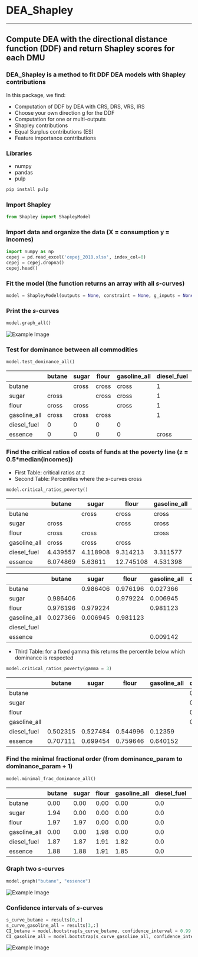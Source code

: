 # DEA_Shapley
---
Compute DEA with the directional distance function (DDF) and return Shapley scores for each DMU
---

### DEA_Shapley is a method to fit DDF DEA models with Shapley contributions

In this package, we find:

  * Computation of DDF by DEA with CRS, DRS, VRS, IRS
  * Choose your own direction g for the DDF
  * Computation for one or multi-outputs
  * Shapley contributions
  * Equal Surplus contributions (ES)
  * Feature importance contributions

### Libraries
* numpy
* pandas
* pulp

```python
pip install pulp
```

### Import Shapley

```python
from Shapley import ShapleyModel
```

### Import data and organize the data (X = consumption y =  incomes)

```python
import numpy as np
cepej = pd.read_excel('cepej_2018.xlsx', index_col=0)
cepej = cepej.dropna()
cepej.head()
```

### Fit the model (the function returns an array with all $s$-curves)

```python
model = ShapleyModel(outputs = None, constraint = None, g_inputs = None, g_outputs = None)
```

### Print the $s$-curves

```python
model.graph_all()
```
![Example Image](CD-order-1.91.png)

### Test for dominance between all commodities

```python
model.test_dominance_all()
```
|               | butane | sugar | flour | gasoline_all | diesel_fuel | essence |
|---------------|--------|-------|-------|--------------|-------------|---------|
| butane        |        | cross | cross | cross        | 1           | 1       |
| sugar         | cross  |       | cross | cross        | 1           | 1       |
| flour         | cross  | cross |       | cross        | 1           | 1       |
| gasoline_all  | cross  | cross | cross |              | 1           | 1       |
| diesel_fuel   | 0      | 0     | 0     | 0            |             | cross   |
| essence       | 0      | 0     | 0     | 0            | cross       |         |

### Find the critical ratios of costs of funds at the poverty line (z = 0.5*median(incomes))
* First Table: critical ratios at z
* Second Table: Percentiles where the $s$-curves cross

```python
model.critical_ratios_poverty()
```
|               | butane    | sugar     | flour     | gasoline_all | diesel_fuel | essence    |
|---------------|-----------|-----------|-----------|--------------|-------------|------------|
| butane        |           | cross     | cross     | cross        | 4.439557    | 6.074869   |
| sugar         | cross     |           | cross     | cross        | 4.118908    | 5.63611    |
| flour         | cross     | cross     |           | cross        | 9.314213    | 12.745108  |
| gasoline_all  | cross     | cross     | cross     |              | 3.311577    | 4.531398   |
| diesel_fuel   | 4.439557  | 4.118908  | 9.314213  | 3.311577     |             | cross      |
| essence       | 6.074869  | 5.63611   | 12.745108 | 4.531398     | cross       |            |


|               | butane    | sugar     | flour     | gasoline_all | diesel_fuel | essence    |
|---------------|-----------|-----------|-----------|--------------|-------------|------------|
| butane        |           | 0.986406  | 0.976196  | 0.027366     |             |            |
| sugar         | 0.986406  |           | 0.979224  | 0.006945     |             |            |
| flour         | 0.976196  | 0.979224  |           | 0.981123     |             |            |
| gasoline_all  | 0.027366  | 0.006945  | 0.981123  |              |             |            |
| diesel_fuel   |           |           |           |              |             | 0.009142   |
| essence       |           |           |           | 0.009142     |             |            |

* Third Table: for a fixed gamma this returns the percentile below which dominance is respected
```python
model.critical_ratios_poverty(gamma = 3)
```
|               | butane   | sugar    | flour    | gasoline_all | diesel_fuel | essence   |
|---------------|----------|----------|----------|--------------|-------------|-----------|
| butane        |          |          |          |              | 0.502315    | 0.707111  |
| sugar         |          |          |          |              | 0.527484    | 0.699454  |
| flour         |          |          |          |              | 0.544996    | 0.759646  |
| gasoline_all  |          |          |          |              | 0.12359     | 0.640152  |
| diesel_fuel   | 0.502315 | 0.527484 | 0.544996 | 0.12359      |             |           |
| essence       | 0.707111 | 0.699454 | 0.759646 | 0.640152     |             |           |


### Find the minimal fractional order (from dominance_param to dominance_param + 1)

```python
model.minimal_frac_dominance_all()
```
|               | butane | sugar | flour | gasoline_all | diesel_fuel | essence |
|---------------|--------|-------|-------|--------------|-------------|---------|
| butane        | 0.00   | 0.00  | 0.00  | 0.00         | 0.0         | 0.0     |
| sugar         | 1.94   | 0.00  | 0.00  | 0.00         | 0.0         | 0.0     |
| flour         | 1.97   | 1.97  | 0.00  | 0.00         | 0.0         | 0.0     |
| gasoline_all  | 0.00   | 0.00  | 1.98  | 0.00         | 0.0         | 0.0     |
| diesel_fuel   | 1.87   | 1.87  | 1.91  | 1.82         | 0.0         | 0.0     |
| essence       | 1.88   | 1.88  | 1.91  | 1.85         | 0.0         | 0.0     |


### Graph two $s$-curves

```python
model.graph("butane", "essence")
```
![Example Image](graph_pair.png)

### Confidence intervals of $s$-curves
```python
s_curve_butane = results[0,:]
s_curve_gasoline_all = results[3,:]
CI_butane = model.bootstrap(s_curve_butane, confidence_interval = 0.99, B = 500)
CI_gasoline_all = model.bootstrap(s_curve_gasoline_all, confidence_interval = 0.99, B = 500)
```
![Example Image](CI-curves.png)
